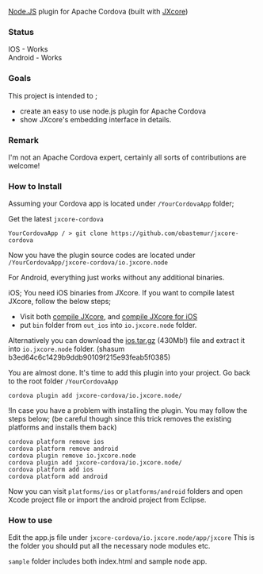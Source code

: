 [Node.JS](https://nodejs.org) plugin for Apache Cordova (built with [JXcore](https://github.com/jxcore/jxcore))

### Status

IOS - Works  
Android - Works


### Goals
This project is intended to ;
 - create an easy to use node.js plugin for Apache Cordova
 - show JXcore's embedding interface in details.


### Remark
I'm not an Apache Cordova expert, certainly all sorts of contributions are welcome!

### How to Install

Assuming your Cordova app is located under `/YourCordovaApp` folder;

Get the latest `jxcore-cordova`

```
YourCordovaApp / > git clone https://github.com/obastemur/jxcore-cordova
```

Now you have the plugin source codes are located under `/YourCordovaApp/jxcore-cordova/io.jxcore.node`

For Android, everything just works without any additional binaries.

iOS; You need iOS binaries from JXcore. If you want to compile latest JXcore, follow the below steps;
 - Visit both [compile JXcore](https://github.com/jxcore/jxcore/blob/master/doc/HOW_TO_COMPILE.md), and [compile JXcore for iOS](https://github.com/jxcore/jxcore/blob/master/doc/iOS_Compile.md)
 - put `bin` folder from `out_ios` into `io.jxcore.node` folder.

Alternatively you can download the [ios.tar.gz](https://mega.co.nz/#!q0chybbD!Bbk8cWS0Hj2Lf7aWGt-fBLRnmJ8TzHZr1hDy9nBy6qc) (430Mb!) file and extract it into `io.jxcore.node` folder. (shasum b3ed64c6c1429b9ddb90109f215e93feab5f0385)

You are almost done. It's time to add this plugin into your project. Go back to the root folder `/YourCordovaApp`

```
cordova plugin add jxcore-cordova/io.jxcore.node/
```

!In case you have a problem with installing the plugin. You may follow the steps below;
(be careful though since this trick removes the existing platforms and installs them back)

```
cordova platform remove ios
cordova platform remove android
cordova plugin remove io.jxcore.node
cordova plugin add jxcore-cordova/io.jxcore.node/
cordova platform add ios
cordova platform add android
```

Now you can visit `platforms/ios` or `platforms/android` folders and open Xcode project file or import the android project from Eclipse.


### How to use 

Edit the app.js file under `jxcore-cordova/io.jxcore.node/app/jxcore` 
This is the folder you should put all the necessary node modules etc. 

`sample` folder includes both index.html and sample node app.
